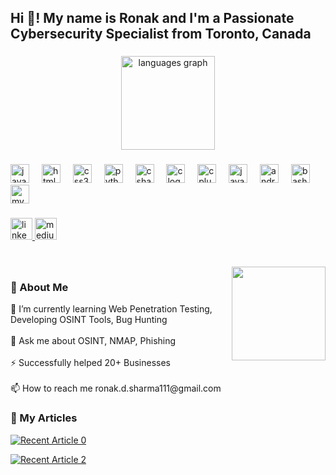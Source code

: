 <h2 align="left">Hi 👋! My name is Ronak and I'm a Passionate Cybersecurity Specialist from Toronto, Canada</h2>

###

<div align="center">
  <img src="https://github-readme-stats.vercel.app/api/top-langs?username=RonakSharma11&locale=en&hide_title=false&layout=compact&card_width=320&langs_count=5&theme=dracula&hide_border=false" height="150" alt="languages graph"  />
</div>

###

<div align="left">
  <img src="https://cdn.jsdelivr.net/gh/devicons/devicon/icons/javascript/javascript-original.svg" height="30" alt="javascript logo"  />
  <img width="12" />
  <img src="https://cdn.jsdelivr.net/gh/devicons/devicon/icons/html5/html5-original.svg" height="30" alt="html5 logo"  />
  <img width="12" />
  <img src="https://cdn.jsdelivr.net/gh/devicons/devicon/icons/css3/css3-original.svg" height="30" alt="css3 logo"  />
  <img width="12" />
  <img src="https://cdn.jsdelivr.net/gh/devicons/devicon/icons/python/python-original.svg" height="30" alt="python logo"  />
  <img width="12" />
  <img src="https://cdn.jsdelivr.net/gh/devicons/devicon/icons/csharp/csharp-original.svg" height="30" alt="csharp logo"  />
  <img width="12" />
  <img src="https://cdn.jsdelivr.net/gh/devicons/devicon/icons/c/c-original.svg" height="30" alt="c logo"  />
  <img width="12" />
  <img src="https://cdn.jsdelivr.net/gh/devicons/devicon/icons/cplusplus/cplusplus-original.svg" height="30" alt="cplusplus logo"  />
  <img width="12" />
  <img src="https://cdn.jsdelivr.net/gh/devicons/devicon/icons/java/java-original.svg" height="30" alt="java logo"  />
  <img width="12" />
  <img src="https://cdn.jsdelivr.net/gh/devicons/devicon/icons/androidstudio/androidstudio-original.svg" height="30" alt="androidstudio logo"  />
  <img width="12" />
  <img src="https://cdn.jsdelivr.net/gh/devicons/devicon/icons/bash/bash-original.svg" height="30" alt="bash logo"  />
  <img width="12" />
  <img src="https://cdn.jsdelivr.net/gh/devicons/devicon/icons/mysql/mysql-original.svg" height="30" alt="mysql logo"  />
</div>

###

<div align="left">
  <a href="https://www.linkedin.com/in/ronak-sharma-975036267/" target="_blank">
    <img src="https://img.shields.io/static/v1?message=LinkedIn&logo=linkedin&label=&color=0077B5&logoColor=white&labelColor=&style=for-the-badge" height="35" alt="linkedin logo"  />
  </a>
  <a href="https://medium.com/@ronak.d.sharma111" target="_blank">
    <img src="https://img.shields.io/static/v1?message=Medium&logo=medium&label=&color=12100E&logoColor=white&labelColor=&style=for-the-badge" height="35" alt="medium logo"  />
  </a>
</div>

###

<br clear="both">

<img align="right" height="150" src="https://media.giphy.com/media/Rpl1sod1vCXK0L2SUN/giphy.gif?cid=ecf05e47bdxm69xs5woprfp1putmmjgtu5vqwbb4a2vqudqp&ep=v1_gifs_search&rid=giphy.gif&ct=g"  />

###
<h3 align="left">👤 About Me</h3>
<p align="left">🌱 I’m currently learning Web Penetration Testing, Developing OSINT Tools, Bug Hunting<br><br>💬 Ask me about OSINT, NMAP, Phishing<br><br>⚡ Successfully helped 20+ Businesses <br><br>📫 How to reach me ronak.d.sharma111@gmail.com</p>

###

###
<h3 align="left">📝 My Articles</h3>


 <a target="_blank" href="https://github-readme-medium-recent-article.vercel.app/medium/@ronak.d.sharma111/1"><img src="https://github-readme-medium-recent-article.vercel.app/medium/@ronak.d.sharma111/1" alt="Recent Article 0"> 

<a target="_blank" href="https://github-readme-medium-recent-article.vercel.app/medium/@ronak.d.sharma111/2"><img src="https://github-readme-medium-recent-article.vercel.app/medium/@ronak.d.sharma111/2" alt="Recent Article 2"> 


###
